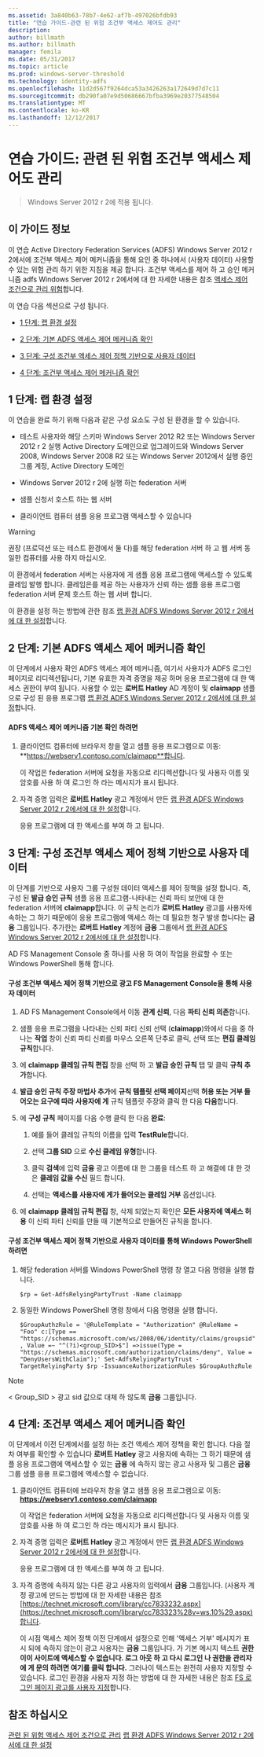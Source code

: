 ```yaml
---
ms.assetid: 3a840b63-78b7-4e62-af7b-497026bfdb93
title: "연습 가이드-관련 된 위험 조건부 액세스 제어도 관리"
description: 
author: billmath
ms.author: billmath
manager: femila
ms.date: 05/31/2017
ms.topic: article
ms.prod: windows-server-threshold
ms.technology: identity-adfs
ms.openlocfilehash: 11d2d567f9264dca53a3426263a172649d7d7c11
ms.sourcegitcommit: db290fa07e9d50686667bfba3969e20377548504
ms.translationtype: MT
ms.contentlocale: ko-KR
ms.lasthandoff: 12/12/2017
---
```

# <a name="walkthrough-guide-manage-risk-with-conditional-access-control"></a>연습 가이드: 관련 된 위험 조건부 액세스 제어도 관리

>Windows Server 2012 r 2에 적용 됩니다.


## <a name="about-this-guide"></a>이 가이드 정보
이 연습 Active Directory Federation Services (ADFS) Windows Server 2012 r 2에서에 조건부 액세스 제어 메커니즘을 통해 요인 중 하나에서 (사용자 데이터) 사용할 수 있는 위험 관리 하기 위한 지침을 제공 합니다. 조건부 액세스를 제어 하 고 승인 메커니즘 adfs Windows Server 2012 r 2에서에 대 한 자세한 내용은 참조 [액세스 제어 조건으로 관리 위험](../../ad-fs/operations/Manage-Risk-with-Conditional-Access-Control.md)합니다.

이 연습 다음 섹션으로 구성 됩니다.

-   [1 단계: 랩 환경 설정](../../ad-fs/operations/Walkthrough-Guide--Manage-Risk-with-Conditional-Access-Control.md#BKMK_1)

-   [2 단계: 기본 ADFS 액세스 제어 메커니즘 확인](../../ad-fs/operations/Walkthrough-Guide--Manage-Risk-with-Conditional-Access-Control.md#BKMK_2)

-   [3 단계: 구성 조건부 액세스 제어 정책 기반으로 사용자 데이터](../../ad-fs/operations/Walkthrough-Guide--Manage-Risk-with-Conditional-Access-Control.md#BKMK_3)

-   [4 단계: 조건부 액세스 제어 메커니즘 확인](../../ad-fs/operations/Walkthrough-Guide--Manage-Risk-with-Conditional-Access-Control.md#BKMK_4)

## <a name="BKMK_1"></a>1 단계: 랩 환경 설정
이 연습을 완료 하기 위해 다음과 같은 구성 요소도 구성 된 환경을 할 수 있습니다.

-   테스트 사용자와 해당 스키마 Windows Server 2012 R2 또는 Windows Server 2012 r 2 실행 Active Directory 도메인으로 업그레이드와 Windows Server 2008, Windows Server 2008 R2 또는 Windows Server 2012에서 실행 중인 그룹 계정, Active Directory 도메인

-   Windows Server 2012 r 2에 실행 하는 federation 서버

-   샘플 신청서 호스트 하는 웹 서버

-   클라이언트 컴퓨터 샘플 응용 프로그램 액세스할 수 있습니다

> [!WARNING]
> 권장 (프로덕션 또는 테스트 환경에서 둘 다)를 해당 federation 서버 하 고 웹 서버 동일한 컴퓨터를 사용 하지 마십시오.

이 환경에서 federation 서버는 사용자에 게 샘플 응용 프로그램에 액세스할 수 있도록 클레임 발행 합니다. 클레임은를 제공 하는 사용자가 신뢰 하는 샘플 응용 프로그램 federation 서버 문제 호스트 하는 웹 서버 합니다.

이 환경을 설정 하는 방법에 관한 참조 [랩 환경 ADFS Windows Server 2012 r 2에서에 대 한 설정](../../ad-fs/deployment/Set-up-the-lab-environment-for-AD-FS-in-Windows-Server-2012-R2.md)합니다.

## <a name="BKMK_2"></a>2 단계: 기본 ADFS 액세스 제어 메커니즘 확인
이 단계에서 사용자 확인 ADFS 액세스 제어 메커니즘, 여기서 사용자가 ADFS 로그인 페이지로 리디렉션됩니다, 기본 유효한 자격 증명을 제공 하며 응용 프로그램에 대 한 액세스 권한이 부여 됩니다. 사용할 수 있는 **로버트 Hatley** AD 계정이 및 **claimapp** 샘플으로 구성 된 응용 프로그램 [랩 환경 ADFS Windows Server 2012 r 2에서에 대 한 설정](../../ad-fs/deployment/Set-up-the-lab-environment-for-AD-FS-in-Windows-Server-2012-R2.md)합니다.

#### <a name="to-verify-the-default-ad-fs-access-control-mechanism"></a>ADFS 액세스 제어 메커니즘 기본 확인 하려면

1.  클라이언트 컴퓨터에 브라우저 창을 열고 샘플 응용 프로그램으로 이동: **https://webserv1.contoso.com/claimapp**합니다.

    이 작업은 federation 서버에 요청을 자동으로 리디렉션합니다 및 사용자 이름 및 암호를 사용 하 여 로그인 하 라는 메시지가 표시 됩니다.

2.  자격 증명 입력은 **로버트 Hatley** 광고 계정에서 만든 [랩 환경 ADFS Windows Server 2012 r 2에서에 대 한 설정](../../ad-fs/deployment/Set-up-the-lab-environment-for-AD-FS-in-Windows-Server-2012-R2.md)합니다.

    응용 프로그램에 대 한 액세스를 부여 하 고 됩니다.

## <a name="BKMK_3"></a>3 단계: 구성 조건부 액세스 제어 정책 기반으로 사용자 데이터
이 단계를 기반으로 사용자 그룹 구성원 데이터 액세스를 제어 정책을 설정 합니다. 즉, 구성 된 **발급 승인 규칙** 샘플 응용 프로그램-나타내는 신뢰 파티 보안에 대 한 federation 서버에 **claimapp**합니다. 이 규칙 논리가 **로버트 Hatley** 광고를 사용자에 속하는 그 하기 때문에이 응용 프로그램에 액세스 하는 데 필요한 청구 발생 합니다는 **금융** 그룹입니다. 추가한는 **로버트 Hatley** 계정에 **금융** 그룹에서 [랩 환경 ADFS Windows Server 2012 r 2에서에 대 한 설정](../../ad-fs/deployment/Set-up-the-lab-environment-for-AD-FS-in-Windows-Server-2012-R2.md)합니다.

AD FS Management Console 중 하나를 사용 하 여이 작업을 완료할 수 또는 Windows PowerShell 통해 합니다.

#### <a name="to-configure-conditional-access-control-policy-based-on-user-data-via-the-ad-fs-management-console"></a>구성 조건부 액세스 제어 정책 기반으로 광고 FS Management Console을 통해 사용자 데이터

1.  AD FS Management Console에서 이동 **관계 신뢰**, 다음 **파티 신뢰 의존**합니다.

2.  샘플 응용 프로그램을 나타내는 신뢰 파티 신뢰 선택 (**claimapp**)와에서 다음 중 하나는 **작업** 창이 신뢰 파티 신뢰를 마우스 오른쪽 단추로 클릭, 선택 또는 **편집 클레임 규칙**합니다.

3.  에 **claimapp 클레임 규칙 편집** 창을 선택 하 고 **발급 승인 규칙** 탭 및 클릭 **규칙 추가**합니다.

4.  **발급 승인 규칙 주장 마법사 추가**에 **규칙 템플릿 선택 페이지**선택 **허용 또는 거부 들어오는 요구에 따라 사용자에 게** 규칙 템플릿 주장와 클릭 한 다음 **다음**합니다.

5.  에 **구성 규칙** 페이지를 다음 수행 클릭 한 다음 **완료**:

    1.  예를 들어 클레임 규칙의 이름을 입력 **TestRule**합니다.

    2.  선택 **그룹 SID** 으로 **수신 클레임 유형**합니다.

    3.  클릭 **검색**에 입력 **금융** 광고 이름에 대 한 그룹을 테스트 하 고 해결에 대 한 것은 **클레임 값을 수신** 필드 합니다.

    4.  선택는 **액세스를 사용자에 게가 들어오는 클레임 거부** 옵션입니다.

6.  에 **claimapp 클레임 규칙 편집** 창, 삭제 되었는지 확인은 **모든 사용자에 액세스 허용** 이 신뢰 파티 신뢰를 만들 때 기본적으로 만들어진 규칙을 합니다.

#### <a name="to-configure-conditional-access-control-policy-based-on-user-data-via-windows-powershell"></a>구성 조건부 액세스 제어 정책 기반으로 사용자 데이터를 통해 Windows PowerShell 하려면

1.  해당 federation 서버를 Windows PowerShell 명령 창 열고 다음 명령을 실행 합니다.


    `$rp = Get-AdfsRelyingPartyTrust -Name claimapp`


2.  동일한 Windows PowerShell 명령 창에서 다음 명령을 실행 합니다.


    `$GroupAuthzRule = '@RuleTemplate = "Authorization" @RuleName = "Foo" c:[Type == "https://schemas.microsoft.com/ws/2008/06/identity/claims/groupsid", Value =~ "^(?i)<group_SID>$"] =>issue(Type = "https://schemas.microsoft.com/authorization/claims/deny", Value = "DenyUsersWithClaim");'
    Set-AdfsRelyingPartyTrust -TargetRelyingParty $rp -IssuanceAuthorizationRules $GroupAuthzRule`

> [!NOTE]
> < Group_SID > 광고 sid 값으로 대체 하 않도록 **금융** 그룹입니다.

## <a name="BKMK_4"></a>4 단계: 조건부 액세스 제어 메커니즘 확인
이 단계에서 이전 단계에서를 설정 하는 조건 액세스 제어 정책을 확인 합니다. 다음 절차 여부를 확인할 수 있습니다 **로버트 Hatley** 광고 사용자에 속하는 그 하기 때문에 샘플 응용 프로그램에 액세스할 수 있는 **금융** 에 속하지 않는 광고 사용자 및 그룹은 **금융** 그룹 샘플 응용 프로그램에 액세스할 수 없습니다.

1.  클라이언트 컴퓨터에 브라우저 창을 열고 샘플 응용 프로그램으로 이동: **https://webserv1.contoso.com/claimapp**

    이 작업은 federation 서버에 요청을 자동으로 리디렉션합니다 및 사용자 이름 및 암호를 사용 하 여 로그인 하 라는 메시지가 표시 됩니다.

2.  자격 증명 입력은 **로버트 Hatley** 광고 계정에서 만든 [랩 환경 ADFS Windows Server 2012 r 2에서에 대 한 설정](../../ad-fs/deployment/Set-up-the-lab-environment-for-AD-FS-in-Windows-Server-2012-R2.md)합니다.

    응용 프로그램에 대 한 액세스를 부여 하 고 됩니다.

3.  자격 증명에 속하지 않는 다른 광고 사용자의 입력에서 **금융** 그룹입니다. (사용자 계정 광고에 만드는 방법에 대 한 자세한 내용은 참조 [https://technet.microsoft.com/library/cc7833232.aspx](https://technet.microsoft.com/library/cc783323%28v=ws.10%29.aspx)합니다.

    이 시점 액세스 제어 정책 이전 단계에서 설정으로 인해 '액세스 거부' 메시지가 표시 되에 속하지 않는이 광고 사용자는 **금융** 그룹입니다. 가 기본 메시지 텍스트 **권한이이 사이트에 액세스할 수 없습니다. 로그 아웃 하 고 다시 로그인 나 권한을 관리자에 게 문의 하려면 여기를 클릭 합니다.** 그러나이 텍스트는 완전히 사용자 지정할 수 있습니다. 로그인 환경을 사용자 지정 하는 방법에 대 한 자세한 내용은 참조 [FS 로그인 페이지 광고를 사용자 지정](https://technet.microsoft.com/library/dn280950.aspx)합니다.

## <a name="see-also"></a>참조 하십시오
[관련 된 위험 액세스 제어 조건으로 관리](../../ad-fs/operations/Manage-Risk-with-Conditional-Access-Control.md)
[랩 환경 ADFS Windows Server 2012 r 2에서에 대 한 설정](../deployment/Set-up-the-lab-environment-for-AD-FS-in-Windows-Server-2012-R2.md)



